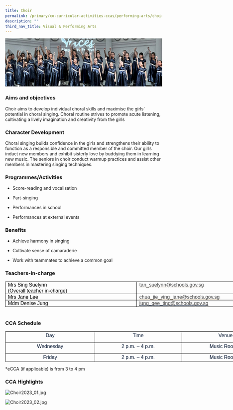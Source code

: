 ```yaml
---
title: Choir
permalink: /primary/co-curricular-activities-ccas/performing-arts/choir/
description: ""
third_nav_title: Visual & Performing Arts
---
```

![](/images/01%20Banner%20Photos/cca.jpg)

### **Aims and objectives** 
Choir aims to develop individual choral skills and maximise the girls’ potential in choral singing. Choral routine strives to promote acute listening, cultivating a lively imagination and creativity from the girls

### **Character Development** 
Choral singing builds confidence in the girls and strengthens their ability to function as a responsible and committed member of the choir. Our girls induct new members and exhibit sisterly love by buddying them in learning new music. The seniors in choir conduct warmup practices and assist other members in mastering singing techniques.

### **Programmes/Activities** 
  

*   Score-reading and vocalisation
    
*   Part-singing
    
*   Performances in school
    
*   Performances at external events
    
### **Benefits** 

*   Achieve harmony in singing
    
*   Cultivate sense of camaraderie
    
*   Work with teammates to achieve a common goal
    
 ### **Teachers-in-charge**   

<table class="ive_eobj_center" style="margin: auto; outline: 0px; padding: 0px; clear: both; border-collapse: collapse; border: none; width: 845px; height: 100px;"><colgroup style="margin: 0px; outline: 0px; padding: 0px;"><col width="222" style="margin: 0px; outline: 0px; padding: 0px;"><col width="292" style="margin: 0px; outline: 0px; padding: 0px;"></colgroup><tbody style="margin: 0px; outline: 0px; padding: 0px;"><tr style="margin: 0px; outline: 0px; padding: 0px; height: 0pt;"><td style="margin: 0px; outline: 0px; padding: 0pt 5.75pt; border-width: 0.5pt; border-style: solid; border-color: rgb(0, 0, 0); vertical-align: top; overflow: hidden; overflow-wrap: break-word; width: 429px;"><p dir="ltr" style="margin: 0pt 0px; outline: 0px; padding: 0px; line-height: 1.2; color: rgb(0, 18, 45); font-family: Mulish, sans-serif; font-size: 16px; text-align: justify;"><span style="margin: 0px; outline: 0px; padding: 0px; font-size: 12pt; font-family: Arial; color: rgb(0, 0, 0); background-color: transparent; font-variant-numeric: normal; font-variant-east-asian: normal; vertical-align: baseline; white-space: pre-wrap;">Mrs Sing Suelynn</span></p><p dir="ltr" style="margin: 0pt 0px; outline: 0px; padding: 0px; line-height: 1.2; color: rgb(0, 18, 45); font-family: Mulish, sans-serif; font-size: 16px; text-align: justify;"><span style="margin: 0px; outline: 0px; padding: 0px; font-size: 12pt; font-family: Arial; color: rgb(0, 0, 0); background-color: transparent; font-variant-numeric: normal; font-variant-east-asian: normal; vertical-align: baseline; white-space: pre-wrap;">(Overall teacher in-charge)</span></p></td><td style="margin: 0px; outline: 0px; padding: 0pt 5.75pt; border-width: 0.5pt; border-style: solid; border-color: rgb(0, 0, 0); vertical-align: top; overflow: hidden; overflow-wrap: break-word; width: 415px;"><p dir="ltr" style="margin: 0pt 0px; outline: 0px; padding: 0px; line-height: 1.2; color: rgb(0, 18, 45); font-family: Mulish, sans-serif; font-size: 16px; text-align: justify;"><span id="docs-internal-guid-6a7b30ac-7fff-c1cb-de9c-e17f83413aa3" style="margin: 0px; outline: 0px; padding: 0px;"><a href="mailto:tan_suelynn@schools.gov.sg" style="margin: 0px; outline: 0px; padding: 0px; color: rgb(178, 151, 109); text-decoration: none;"><span style="margin: 0px; outline: 0px; padding: 0px; font-size: 12pt; font-family: Arial; background-color: transparent; font-variant-numeric: normal; font-variant-east-asian: normal; text-decoration-line: underline; text-decoration-skip-ink: none; vertical-align: baseline; white-space: pre-wrap;"><font color="#444444" style="margin: 0px; outline: 0px; padding: 0px;">tan_suelynn@schools.gov.sg</font></span></a></span><br style="margin: 0px; outline: 0px; padding: 0px;"></p></td></tr><tr style="margin: 0px; outline: 0px; padding: 0px; height: 7.6pt;"><td style="margin: 0px; outline: 0px; padding: 0pt 5.75pt; border-width: 0.5pt; border-style: solid; border-color: rgb(0, 0, 0); vertical-align: top; overflow: hidden; overflow-wrap: break-word;"><p dir="ltr" style="margin: 0pt 0px; outline: 0px; padding: 0px; line-height: 1.2; color: rgb(0, 18, 45); font-family: Mulish, sans-serif; font-size: 16px;"><span style="margin: 0px; outline: 0px; padding: 0px; font-size: 12pt; font-family: Arial; color: rgb(0, 0, 0); background-color: transparent; font-variant-numeric: normal; font-variant-east-asian: normal; vertical-align: baseline; white-space: pre-wrap;">Mrs Jane Lee&nbsp;</span></p></td><td style="margin: 0px; outline: 0px; padding: 0pt 5.75pt; border-width: 0.5pt; border-style: solid; border-color: rgb(0, 0, 0); vertical-align: top; overflow: hidden; overflow-wrap: break-word;"><p dir="ltr" style="margin: 0pt 0px; outline: 0px; padding: 0px; line-height: 1.2; color: rgb(0, 18, 45); font-family: Mulish, sans-serif; font-size: 16px; text-align: justify;"><a href="mailto:chua_jie_ying_jane@schools.gov.sg" style="margin: 0px; outline: 0px; padding: 0px; color: rgb(178, 151, 109); text-decoration: none;"><span style="margin: 0px; outline: 0px; padding: 0px; font-size: 12pt; font-family: Arial; background-color: transparent; font-variant-numeric: normal; font-variant-east-asian: normal; text-decoration-line: underline; text-decoration-skip-ink: none; vertical-align: baseline; white-space: pre-wrap;"><font color="#444444" style="margin: 0px; outline: 0px; padding: 0px;">chua_jie_ying_jane@schools.gov.sg</font></span></a></p></td></tr><tr style="margin: 0px; outline: 0px; padding: 0px; height: 0pt;"><td style="margin: 0px; outline: 0px; padding: 0pt 5.75pt; border-width: 0.5pt; border-style: solid; border-color: rgb(0, 0, 0); vertical-align: top; overflow: hidden; overflow-wrap: break-word;"><p dir="ltr" style="margin: 0pt 0px; outline: 0px; padding: 0px; line-height: 1.2; color: rgb(0, 18, 45); font-family: Mulish, sans-serif; font-size: 16px;"><span style="margin: 0px; outline: 0px; padding: 0px; font-size: 12pt; font-family: Arial; color: rgb(0, 0, 0); background-color: transparent; font-variant-numeric: normal; font-variant-east-asian: normal; vertical-align: baseline; white-space: pre-wrap;">Mdm Denise Jung</span></p></td><td style="margin: 0px; outline: 0px; padding: 0pt 5.75pt; border-width: 0.5pt; border-style: solid; border-color: rgb(0, 0, 0); vertical-align: top; overflow: hidden; overflow-wrap: break-word;"><p dir="ltr" style="margin: 0pt 0px; outline: 0px; padding: 0px; line-height: 1.2; color: rgb(0, 18, 45); font-family: Mulish, sans-serif; font-size: 16px; text-align: justify;"><span style="margin: 0px; outline: 0px; padding: 0px; font-size: 12pt; font-family: Arial; background-color: transparent; font-variant-numeric: normal; font-variant-east-asian: normal; text-decoration-line: underline; text-decoration-skip-ink: none; vertical-align: baseline; white-space: pre-wrap;"><font color="#444444" style="margin: 0px; outline: 0px; padding: 0px;">jung_gee_ting@schools.gov.sg</font></span></p></td></tr></tbody></table>


### **CCA Schedule** 

<table border="1" cellspacing="0" cellpadding="0" style="margin: 0px; outline: 0px; padding: 0px; border-collapse: collapse; width: 850px; height: 98px;"><tbody style="margin: 0px; outline: 0px; padding: 0px;"><tr style="margin: 0px; outline: 0px; padding: 0px;"><td width="184" style="margin: 0px; outline: 0px; padding: 0px; width: 286px;"><p align="center" style="margin: 0px 0px 10px; outline: 0px; padding: 0px; line-height: 24px; color: rgb(0, 18, 45); font-family: Mulish, sans-serif; font-size: 16px;"><span lang="EN-SG" style="margin: 0px; outline: 0px; padding: 0px;">Day</span></p></td><td width="184" style="margin: 0px; outline: 0px; padding: 0px; width: 281px;"><p align="center" style="margin: 0px 0px 10px; outline: 0px; padding: 0px; line-height: 24px; color: rgb(0, 18, 45); font-family: Mulish, sans-serif; font-size: 16px;"><span lang="EN-SG" style="margin: 0px; outline: 0px; padding: 0px;">Time</span></p></td><td width="184" style="margin: 0px; outline: 0px; padding: 0px; width: 282px;"><p align="center" style="margin: 0px 0px 10px; outline: 0px; padding: 0px; line-height: 24px; color: rgb(0, 18, 45); font-family: Mulish, sans-serif; font-size: 16px;"><span lang="EN-SG" style="margin: 0px; outline: 0px; padding: 0px;">Venue</span></p></td></tr><tr style="margin: 0px; outline: 0px; padding: 0px;"><td width="184" style="margin: 0px; outline: 0px; padding: 0px;"><p align="center" style="margin: 0px 0px 10px; outline: 0px; padding: 0px; line-height: 24px; color: rgb(0, 18, 45); font-family: Mulish, sans-serif; font-size: 16px;"><span lang="EN-SG" style="margin: 0px; outline: 0px; padding: 0px;">Wednesday</span></p></td><td width="184" style="margin: 0px; outline: 0px; padding: 0px;"><p align="center" style="margin: 0px 0px 10px; outline: 0px; padding: 0px; line-height: 24px; color: rgb(0, 18, 45); font-family: Mulish, sans-serif; font-size: 16px;"><span lang="EN-SG" style="margin: 0px; outline: 0px; padding: 0px;">2 p.m. – 4 p.m.</span></p></td><td width="184" style="margin: 0px; outline: 0px; padding: 0px;"><p align="center" style="margin: 0px 0px 10px; outline: 0px; padding: 0px; line-height: 24px; color: rgb(0, 18, 45); font-family: Mulish, sans-serif; font-size: 16px;"><span lang="EN-SG" style="margin: 0px; outline: 0px; padding: 0px;">Music Room 1</span></p></td></tr><tr style="margin: 0px; outline: 0px; padding: 0px;"><td width="184" style="margin: 0px; outline: 0px; padding: 0px;"><p align="center" style="margin: 0px 0px 10px; outline: 0px; padding: 0px; line-height: 24px; color: rgb(0, 18, 45); font-family: Mulish, sans-serif; font-size: 16px;"><span lang="EN-SG" style="margin: 0px; outline: 0px; padding: 0px;">Friday</span></p></td><td width="184" style="margin: 0px; outline: 0px; padding: 0px;"><p align="center" style="margin: 0px 0px 10px; outline: 0px; padding: 0px; line-height: 24px; color: rgb(0, 18, 45); font-family: Mulish, sans-serif; font-size: 16px;"><span lang="EN-SG" style="margin: 0px; outline: 0px; padding: 0px;">2 p.m. – 4 p.m.</span></p></td><td width="184" style="margin: 0px; outline: 0px; padding: 0px;"><p align="center" style="margin: 0px 0px 10px; outline: 0px; padding: 0px; line-height: 24px; color: rgb(0, 18, 45); font-family: Mulish, sans-serif; font-size: 16px;"><span lang="EN-SG" style="margin: 0px; outline: 0px; padding: 0px;">Music Room 1</span></p></td></tr></tbody></table>

\*eCCA (if applicable) is from 3 to 4 pm  

### **CCA Highlights** 
  

![Choir2023_01.jpg](https://chijstnicholasgirls-moe-edu-sg-admin.cwp.sg/qql/slot/u569/Primary/CCAs/Performing%20Arts/Choir/Choir2023_01.jpg)  

![Choir2023_02.jpg](https://chijstnicholasgirls-moe-edu-sg-admin.cwp.sg/qql/slot/u569/Primary/CCAs/Performing%20Arts/Choir/Choir2023_02.jpg)